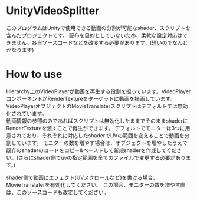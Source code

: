 # UnityVideoSplitter
このプログラムはUnityで使用できる動画の分割が可能なshader、スクリプトを含んだプロジェクトです。
配布を目的としていないため、柔軟な設定対応はできません。各自ソースコードなどを改変する必要があります。(短いのでなんとかなります)  

# How to use
Hierarchy上のVideoPlayerが動画を再生する役割を担っています。VideoPlayerコンポーネントがRenderTextureをターゲットに動画を描画しています。
VideoPlayerオブジェクトのMovieTranslaterスクリプトはデフォルトでは無効化されています。  
動画情報の参照のみであればスクリプトは無効化したままでそのままshaderにRenderTextureを渡すことで再生ができます。
デフォルトでモニターは3つに用意されており、それぞれに対応したshaderでUVの範囲を変えることで動画を分割しています。
モニターの数を増やす場合は、オブジェクトを増やしたうえで既存のshaderのコードをコピー&ペーストして新規shaderを作成してください。(さらにshader側でuvの指定範囲を全てのファイルで変更する必要があります。)  
  
shader側で動画にエフェクト(UVスクロールなど)を書ける場合、MovieTranslaterを有効化してください。
この場合、モニターの数を増やす際は、このソースコードも改変してください。
